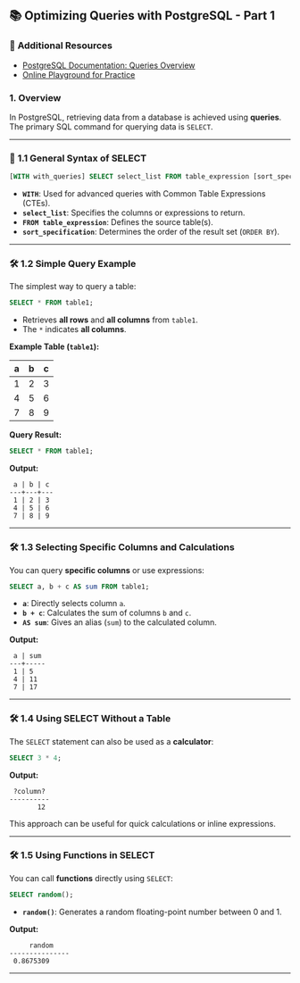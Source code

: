 ## 📚 **Optimizing Queries with PostgreSQL - Part 1**

### 🔗 **Additional Resources**

- [PostgreSQL Documentation: Queries Overview](https://www.postgresql.org/docs/current/queries-overview.html)  
- [Online Playground for Practice](https://pgplayground.com/)

### **1. Overview**

In PostgreSQL, retrieving data from a database is achieved using **queries**. The primary SQL command for querying data is `SELECT`.

---

### 📖 **1.1 General Syntax of SELECT**

```sql
[WITH with_queries] SELECT select_list FROM table_expression [sort_specification];
```

- **`WITH`**: Used for advanced queries with Common Table Expressions (CTEs).  
- **`select_list`**: Specifies the columns or expressions to return.  
- **`FROM table_expression`**: Defines the source table(s).  
- **`sort_specification`**: Determines the order of the result set (`ORDER BY`).  

---

### 🛠️ **1.2 Simple Query Example**

The simplest way to query a table:

```sql
SELECT * FROM table1;
```

- Retrieves **all rows** and **all columns** from `table1`.  
- The `*` indicates **all columns**.

**Example Table (`table1`):**

| a | b | c |
|---|---|---|
| 1 | 2 | 3 |
| 4 | 5 | 6 |
| 7 | 8 | 9 |

**Query Result:**

```sql
SELECT * FROM table1;
```

**Output:**
```
 a | b | c
---+---+---
 1 | 2 | 3
 4 | 5 | 6
 7 | 8 | 9
```

---

### 🛠️ **1.3 Selecting Specific Columns and Calculations**

You can query **specific columns** or use expressions:

```sql
SELECT a, b + c AS sum FROM table1;
```

- **`a`**: Directly selects column `a`.  
- **`b + c`**: Calculates the sum of columns `b` and `c`.  
- **`AS sum`**: Gives an alias (`sum`) to the calculated column.

**Output:**
```
 a | sum
---+-----
 1 | 5
 4 | 11
 7 | 17
```

---

### 🛠️ **1.4 Using SELECT Without a Table**

The `SELECT` statement can also be used as a **calculator**:

```sql
SELECT 3 * 4;
```

**Output:**
```
 ?column?
----------
       12
```

This approach can be useful for quick calculations or inline expressions.

---

### 🛠️ **1.5 Using Functions in SELECT**

You can call **functions** directly using `SELECT`:

```sql
SELECT random();
```

- **`random()`**: Generates a random floating-point number between 0 and 1.

**Output:**
```
     random
---------------
 0.8675309
```

---

